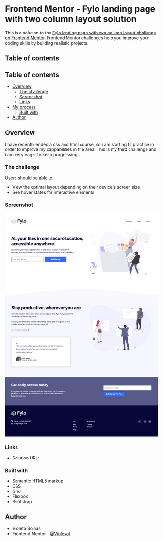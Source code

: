 # Frontend Mentor - Fylo landing page with two column layout solution

This is a solution to the [Fylo landing page with two column layout challenge on Frontend Mentor](https://www.frontendmentor.io/challenges/fylo-landing-page-with-two-column-layout-5ca5ef041e82137ec91a50f5). Frontend Mentor challenges help you improve your coding skills by building realistic projects. 

## Table of contents
## Table of contents

- [Overview](#overview)
  - [The challenge](#the-challenge)
  - [Screenshot](#screenshot)
  - [Links](#links)
- [My process](#my-process)
  - [Built with](#built-with) 
- [Author](#author)


## Overview
I have recently ended a css and html course, so i am starting to practice in order to improve my cappabilities in the area.
This is my third challenge and i am very eager to keep progressing..  

### The challenge

Users should be able to:

- View the optimal layout depending on their device's screen size
- See hover states for interactive elements

### Screenshot

![](./design/desktop-design.jpg)


### Links

- Solution URL: 


### Built with

- Semantic HTML5 markup
- CSS 
- Grid
- Flexbox
- Bootstrap


## Author

- Violeta Solaas
- Frontend Mentor - [@Violesol](https://www.frontendmentor.io/profile/Violesol)